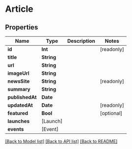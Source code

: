 # Article

## Properties
Name | Type | Description | Notes
------------ | ------------- | ------------- | -------------
**id** | **Int** |  | [readonly] 
**title** | **String** |  | 
**url** | **String** |  | 
**imageUrl** | **String** |  | 
**newsSite** | **String** |  | [readonly] 
**summary** | **String** |  | 
**publishedAt** | **Date** |  | 
**updatedAt** | **Date** |  | [readonly] 
**featured** | **Bool** |  | [optional] 
**launches** | [Launch] |  | 
**events** | [Event] |  | 

[[Back to Model list]](../README.md#documentation-for-models) [[Back to API list]](../README.md#documentation-for-api-endpoints) [[Back to README]](../README.md)


